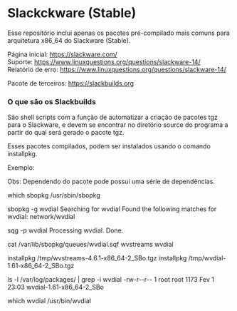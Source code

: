 # Slackckware (Stable)

Esse repositório inclui apenas os pacotes pré-compilado mais comuns para arquitetura x86_64 do Slackware (Stable).

Página inicial:      https://slackware.com/ <br/>
Suporte:             https://www.linuxquestions.org/questions/slackware-14/ <br/>
Relatório de erro:   https://www.linuxquestions.org/questions/slackware-14/ <br/>


Pacote de terceiros: https://slackbuilds.org


### O que são os Slackbuilds

São shell scripts com a função de automatizar a criação de pacotes tgz para o Slackware, e devem se encontrar no 
diretório source do programa a partir do qual será gerado o pacote tgz.


Esses pacotes compilados, podem ser instalados usando o comando installpkg.


Exemplo:

Obs: Dependendo do pacote pode possui uma série de dependências.


which sbopkg
/usr/sbin/sbopkg


sbopkg -g wvdial
Searching for wvdial
Found the following matches for wvdial:
network/wvdial


sqg -p wvdial
Processing wvdial.
Done.

cat /var/lib/sbopkg/queues/wvdial.sqf 
wvstreams
wvdial


installpkg /tmp/wvstreams-4.6.1-x86_64-2_SBo.tgz
installpkg /tmp/wvdial-1.61-x86_64-2_SBo.tgz


ls -l /var/log/packages/ | grep -i wvdial
-rw-r--r-- 1 root root    1173 Fev  1 23:03 wvdial-1.61-x86_64-2_SBo


which wvdial
/usr/bin/wvdial

